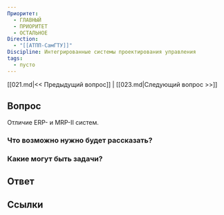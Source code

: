 ```yaml
---
Приоритет:
  - ГЛАВНЫЙ
  - ПРИОРИТЕТ
  - ОСТАЛЬНОЕ
Direction:
  - "[[АТПП-СамГТУ]]" 
Discipline: Интегрированные системы проектирования управления 
tags:
  - пусто
---
```

[[021.md|<< Предыдущий вопрос]] | [[023.md|Следующий вопрос >>]]
## Вопрос

Отличие ERP- и MRP-II систем.

### Что возможно нужно будет рассказать?

### Какие могут быть задачи?

## Ответ

## Ссылки
